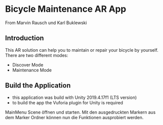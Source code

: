 # Bicycle Maintenance AR App
From Marvin Rausch und Karl Buklewski

## Introduction
This AR solution can help you to maintain or repair your bicycle by yourself. There are two different modes:
- Discover Mode
- Maintenance Mode

## Build the Application
- this application was build with Unity 2019.4.17f1 (LTS version)
- to build the app the Vuforia plugin for Unity is required


MainMenu Scene öffnen und starten. 
Mit den ausgedruckten Markern aus dem Marker Ordner 
können nun die Funktionen ausprobiert werden.




